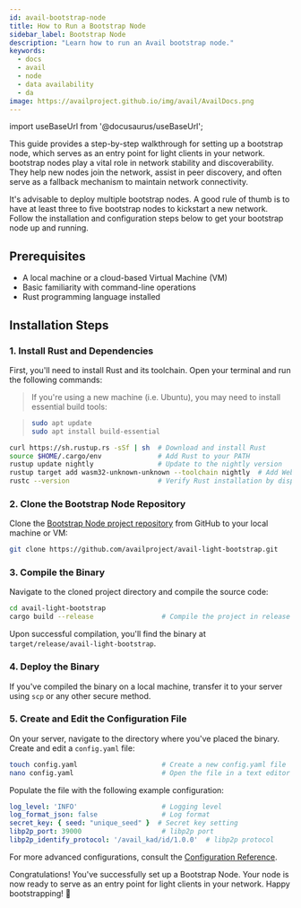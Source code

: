 ```yaml
---
id: avail-bootstrap-node
title: How to Run a Bootstrap Node
sidebar_label: Bootstrap Node
description: "Learn how to run an Avail bootstrap node."
keywords:
  - docs
  - avail
  - node
  - data availability
  - da
image: https://availproject.github.io/img/avail/AvailDocs.png
---
```

import useBaseUrl from '@docusaurus/useBaseUrl';

This guide provides a step-by-step walkthrough for setting up a bootstrap node, which serves as an entry point for light clients in your network.
bootstrap nodes play a vital role in network stability and discoverability. They help new nodes join the network, assist in peer discovery, and often serve as a fallback mechanism to maintain network connectivity. 

It's advisable to deploy multiple bootstrap nodes. A good rule of thumb is to have at least three to five bootstrap nodes to kickstart a new network. 
Follow the installation and configuration steps below to get your bootstrap node up and running.

## Prerequisites

- A local machine or a cloud-based Virtual Machine (VM)
- Basic familiarity with command-line operations
- Rust programming language installed

## Installation Steps

### 1. Install Rust and Dependencies

First, you'll need to install Rust and its toolchain. Open your terminal and run the following commands:

> If you're using a new machine (i.e. Ubuntu), you may need to install essential build tools:

> ```bash
> sudo apt update
> sudo apt install build-essential
> ```

```bash
curl https://sh.rustup.rs -sSf | sh  # Download and install Rust
source $HOME/.cargo/env              # Add Rust to your PATH
rustup update nightly                # Update to the nightly version
rustup target add wasm32-unknown-unknown --toolchain nightly  # Add WebAssembly target
rustc --version                      # Verify Rust installation by displaying the version
```

### 2. Clone the Bootstrap Node Repository

Clone the [Bootstrap Node project repository](https://github.com/availproject/avail-light-bootstrap/tree/main) 
from GitHub to your local machine or VM:

```bash
git clone https://github.com/availproject/avail-light-bootstrap.git
```

### 3. Compile the Binary

Navigate to the cloned project directory and compile the source code:

```bash
cd avail-light-bootstrap              
cargo build --release                 # Compile the project in release mode
```

Upon successful compilation, you'll find the binary at `target/release/avail-light-bootstrap`.

### 4. Deploy the Binary

If you've compiled the binary on a local machine, transfer it to your server using `scp` or any other secure method.

### 5. Create and Edit the Configuration File

On your server, navigate to the directory where you've placed the binary. Create and edit a `config.yaml` file:

```bash
touch config.yaml                     # Create a new config.yaml file
nano config.yaml                      # Open the file in a text editor
```

Populate the file with the following example configuration:

```yaml
log_level: 'INFO'                     # Logging level
log_format_json: false                # Log format
secret_key: { seed: "unique_seed" }  # Secret key setting
libp2p_port: 39000                    # libp2p port
libp2p_identify_protocol: '/avail_kad/id/1.0.0'  # libp2p protocol
```

For more advanced configurations, consult the [Configuration Reference](https://github.com/availproject/avail-light-bootstrap#config-reference).

Congratulations! You've successfully set up a Bootstrap Node. Your node is now ready to serve as an entry point for light clients in your network. Happy bootstrapping! 🚀
